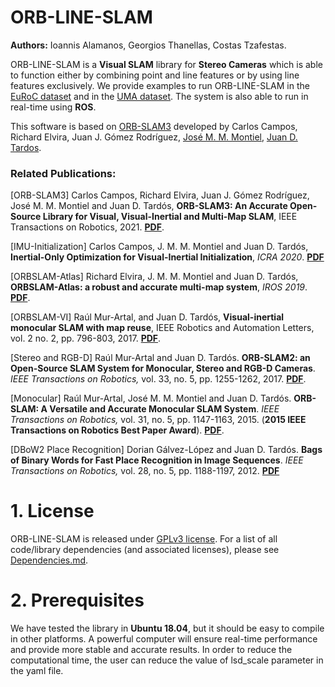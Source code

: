 # ORB-LINE-SLAM

**Authors:** Ioannis Alamanos, Georgios Thanellas, Costas Tzafestas.

ORB-LINE-SLAM is a **Visual SLAM** library for **Stereo Cameras** which is able to function either by combining point and line features or by using line features exclusively. We provide examples to run ORB-LINE-SLAM in the [EuRoC dataset](http://projects.asl.ethz.ch/datasets/doku.php?id=kmavvisualinertialdatasets) and in the [UMA dataset](http://mapir.isa.uma.es/mapirwebsite/index.php/mapir-downloads/291-uma-visual-inertial-dataset.html). The system is also able to run in real-time using **ROS**.

This software is based on [ORB-SLAM3](https://github.com/UZ-SLAMLab/ORB_SLAM3) developed by Carlos Campos, Richard Elvira, Juan J. Gómez Rodríguez, [José M. M. Montiel](http://webdiis.unizar.es/~josemari/), [Juan D. Tardos](http://webdiis.unizar.es/~jdtardos/).

### Related Publications:

[ORB-SLAM3] Carlos Campos, Richard Elvira, Juan J. Gómez Rodríguez, José M. M. Montiel and Juan D. Tardós, **ORB-SLAM3: An Accurate Open-Source Library for Visual, Visual-Inertial and Multi-Map SLAM**, IEEE Transactions on Robotics, 2021. **[PDF](https://arxiv.org/pdf/2007.11898.pdf)**.

[IMU-Initialization] Carlos Campos, J. M. M. Montiel and Juan D. Tardós, **Inertial-Only Optimization for Visual-Inertial Initialization**, *ICRA 2020*. **[PDF](https://arxiv.org/pdf/2003.05766.pdf)**

[ORBSLAM-Atlas] Richard Elvira, J. M. M. Montiel and Juan D. Tardós, **ORBSLAM-Atlas: a robust and accurate multi-map system**, *IROS 2019*. **[PDF](https://arxiv.org/pdf/1908.11585.pdf)**.

[ORBSLAM-VI] Raúl Mur-Artal, and Juan D. Tardós, **Visual-inertial monocular SLAM with map reuse**, IEEE Robotics and Automation Letters, vol. 2 no. 2, pp. 796-803, 2017. **[PDF](https://arxiv.org/pdf/1610.05949.pdf)**. 

[Stereo and RGB-D] Raúl Mur-Artal and Juan D. Tardós. **ORB-SLAM2: an Open-Source SLAM System for Monocular, Stereo and RGB-D Cameras**. *IEEE Transactions on Robotics,* vol. 33, no. 5, pp. 1255-1262, 2017. **[PDF](https://arxiv.org/pdf/1610.06475.pdf)**.

[Monocular] Raúl Mur-Artal, José M. M. Montiel and Juan D. Tardós. **ORB-SLAM: A Versatile and Accurate Monocular SLAM System**. *IEEE Transactions on Robotics,* vol. 31, no. 5, pp. 1147-1163, 2015. (**2015 IEEE Transactions on Robotics Best Paper Award**). **[PDF](https://arxiv.org/pdf/1502.00956.pdf)**.

[DBoW2 Place Recognition] Dorian Gálvez-López and Juan D. Tardós. **Bags of Binary Words for Fast Place Recognition in Image Sequences**. *IEEE Transactions on Robotics,* vol. 28, no. 5, pp. 1188-1197, 2012. **[PDF](http://doriangalvez.com/php/dl.php?dlp=GalvezTRO12.pdf)**

# 1. License

ORB-LINE-SLAM is released under [GPLv3 license](https://github.com/Giannis-Alamanos/ORB-LINE-SLAM/blob/main/LICENSE). For a list of all code/library dependencies (and associated licenses), please see [Dependencies.md](https://github.com/Giannis-Alamanos/ORB-LINE-SLAM/blob/main/Dependencies.md).

# 2. Prerequisites
We have tested the library in **Ubuntu 18.04**, but it should be easy to compile in other platforms. A powerful computer will ensure real-time performance and provide more stable and accurate results. In order to reduce the computational time, the user can reduce the value of lsd_scale parameter in the yaml file.
